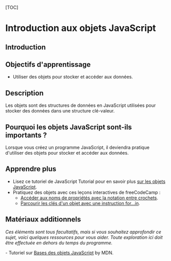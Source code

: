 [TOC]

# <b>Introduction aux objets JavaScript</b>

## Introduction

## Objectifs d'apprentissage

- Utiliser des objets pour stocker et accéder aux données.

## Description

Les objets sont des structures de données en JavaScript utilisées pour stocker des données dans une structure clé-valeur.

## Pourquoi les objets JavaScript sont-ils importants ?

Lorsque vous créez un programme JavaScript, il deviendra pratique d'utiliser des objets pour stocker et accéder aux données.

## Apprendre plus

- Lisez ce tutoriel de JavaScript Tutorial pour en savoir plus [sur les objets JavaScript](https://www.javascripttutorial.net/javascript-objects/).
- Pratiquez des objets avec ces leçons interactives de freeCodeCamp :
    - [Accéder aux noms de propriétés avec la notation entre crochets](https://www.freecodecamp.org/learn/javascript-algorithms-and-data-structures/basic-data-structures/access-property-names-with-bracket-notation).
    - [Parcourir les clés d'un objet avec une instruction for...in](https://www.freecodecamp.org/learn/javascript-algorithms-and-data-structures/basic-data-structures/iterate-through-the-keys-of-an-object-with-a-for---in-statement).

## Matériaux additionnels

*Ces éléments sont tous facultatifs, mais si vous souhaitez approfondir ce sujet, voici quelques ressources pour vous aider. Toute exploration ici doit être effectuée en dehors du temps du programme.*

- Tutoriel sur [Bases des objets JavaScript](https://developer.mozilla.org/en-US/docs/Learn/JavaScript/Objects/Basics) by MDN.